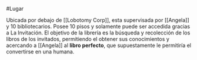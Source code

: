#Lugar

Ubicada por debajo de [[Lobotomy Corp]], esta supervisada por [[Angela]] y 10 bibliotecarios.
Posee 10 pisos y solamente puede ser accedida gracias a La Invitación.
El objetivo de la librería es la búsqueda y recolección de los libros de los invitados, permitiendo el obtener sus conocimientos y acercando a [[Angela]] al **libro perfecto**, que supuestamente le permitiría el convertirse en una humana.